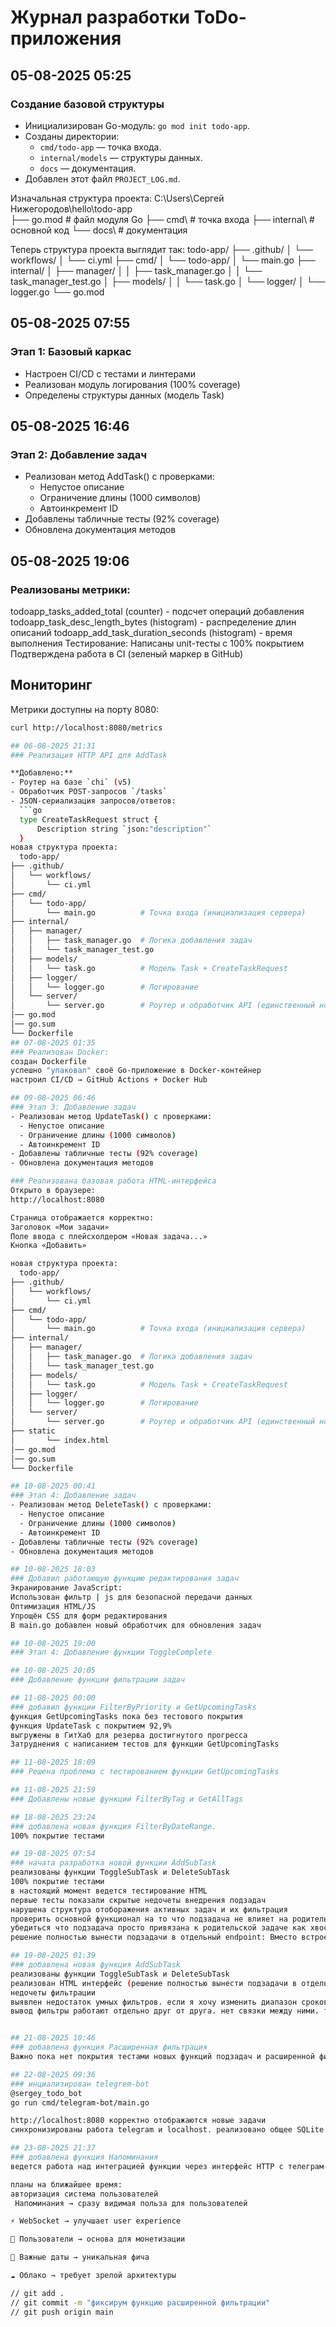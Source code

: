 # Журнал разработки ToDo-приложения

## 05-08-2025 05:25
### Создание базовой структуры
- Инициализирован Go-модуль: `go mod init todo-app`.
- Созданы директории:
  - `cmd/todo-app` — точка входа.
  - `internal/models` — структуры данных.
  - `docs` — документация.
- Добавлен этот файл `PROJECT_LOG.md`.

Изначальная структура проекта:
C:\Users\Сергей Нижегородов\hello\todo-app\
├── go.mod          # файл модуля Go
├── cmd\            # точка входа
├── internal\       # основной код
└── docs\           # документация

Теперь структура проекта выглядит так:
todo-app/
├── .github/
│   └── workflows/
│       └── ci.yml
├── cmd/
│   └── todo-app/
│       └── main.go
├── internal/
│   ├── manager/
│   │   ├── task_manager.go
│   │   └── task_manager_test.go
│   ├── models/
│   │   └── task.go
│   └── logger/
│       └── logger.go
└── go.mod

## 05-08-2025 07:55  
### Этап 1: Базовый каркас  
- Настроен CI/CD с тестами и линтерами  
- Реализован модуль логирования (100% coverage)  
- Определены структуры данных (модель Task)

## 05-08-2025 16:46  
### Этап 2: Добавление задач  
- Реализован метод AddTask() с проверками:
  - Непустое описание
  - Ограничение длины (1000 символов)
  - Автоинкремент ID
- Добавлены табличные тесты (92% coverage)
- Обновлена документация методов

## 05-08-2025 19:06
### Реализованы метрики:
todoapp_tasks_added_total (counter) - подсчет операций добавления
todoapp_task_desc_length_bytes (histogram) - распределение длин описаний
todoapp_add_task_duration_seconds (histogram) - время выполнения
Тестирование:
Написаны unit-тесты с 100% покрытием
Подтверждена работа в CI (зеленый маркер в GitHub)
## Мониторинг
Метрики доступны на порту 8080:
```bash
curl http://localhost:8080/metrics

## 06-08-2025 21:31
### Реализация HTTP API для AddTask

**Добавлено:**
- Роутер на базе `chi` (v5)
- Обработчик POST-запросов `/tasks`
- JSON-сериализация запросов/ответов:
  ```go
  type CreateTaskRequest struct {
      Description string `json:"description"`
  }
новая структура проекта:
  todo-app/
├── .github/
│   └── workflows/
│       └── ci.yml
├── cmd/
│   └── todo-app/
│       └── main.go          # Точка входа (инициализация сервера)
├── internal/
│   ├── manager/
│   │   ├── task_manager.go  # Логика добавления задач
│   │   └── task_manager_test.go
│   ├── models/
│   │   └── task.go          # Модель Task + CreateTaskRequest
│   ├── logger/
│   │   └── logger.go        # Логирование
│   └── server/
│       └── server.go        # Роутер и обработчик API (единственный новый файл!)
│── go.mod
│── go.sum
└── Dockerfile
## 07-08-2025 01:35
### Реализован Docker:
создан Dockerfile
успешно "упаковал" своё Go-приложение в Docker-контейнер
настроил CI/CD → GitHub Actions + Docker Hub

## 09-08-2025 06:46  
### Этап 3: Добавление задач 
- Реализован метод UpdateTask() с проверками:
  - Непустое описание
  - Ограничение длины (1000 символов)
  - Автоинкремент ID
- Добавлены табличные тесты (92% coverage)
- Обновлена документация методов

### Реализована базовая работа HTML-интерфейса
Открыто в браузере:
http://localhost:8080

Страница отображается корректно:
Заголовок «Мои задачи»
Поле ввода с плейсхолдером «Новая задача...»
Кнопка «Добавить»

новая структура проекта:
  todo-app/
├── .github/
│   └── workflows/
│       └── ci.yml
├── cmd/
│   └── todo-app/
│       └── main.go          # Точка входа (инициализация сервера)
├── internal/
│   ├── manager/
│   │   ├── task_manager.go  # Логика добавления задач
│   │   └── task_manager_test.go
│   ├── models/
│   │   └── task.go          # Модель Task + CreateTaskRequest
│   ├── logger/
│   │   └── logger.go        # Логирование
│   └── server/
│       └── server.go        # Роутер и обработчик API (единственный новый файл!)
├── static
│       └── index.html
│── go.mod
│── go.sum
└── Dockerfile

## 10-08-2025 00:41  
### Этап 4: Добавление задач 
- Реализован метод DeleteTask() с проверками:
  - Непустое описание
  - Ограничение длины (1000 символов)
  - Автоинкремент ID
- Добавлены табличные тесты (92% coverage)
- Обновлена документация методов

## 10-08-2025 18:03
### Добавил работающую функцию редактирования задач
Экранирование JavaScript:
Использован фильтр | js для безопасной передачи данных
Оптимизация HTML/JS
Упрощён CSS для форм редактирования
В main.go добавлен новый обработчик для обновления задач

## 10-08-2025 19:00
### Этап 4: Добавление функции ToggleComplete

## 10-08-2025 20:05
### Добавление функции фильтрации задач

## 11-08-2025 00:00
### добавил функции FilterByPriority и GetUpcomingTasks
функция GetUpcomingTasks пока без тестового покрытия
функция UpdateTask с покрытием 92,9%
выгружены в ГитХаб для резерва достигнутого прогресса
Затруднения с написанием тестов для функции GetUpcomingTasks

## 11-08-2025 18:09
### Решена проблема с тестированием функции GetUpcomingTasks

## 11-08-2025 21:59
### Добавлены новые функции FilterByTag и GetAllTags

## 18-08-2025 23:24
### добавлена новая функция FilterByDateRange.
100% покрытие тестами

## 19-08-2025 07:54
### начата разработка новой функции AddSubTask
реализованы функции ToggleSubTask и DeleteSubTask
100% покрытие тестами
в настоящий момент ведется тестирование HTML
первые тесты показали скрытые недочеты внедрения подзадач
нарушена структура отоборажения активных задач и их фильтрация
проверить основной функционал на то что подзадача не влияет на родительскую задачу
убедиться что подзадача просто привязана к родительской задаче как хвостик
решение полностью вынести подзадачи в отдельный endpoint: Вместо встроенных подзадач -- Загружается отдельно через AJAX

## 19-08-2025 01:39
### добавлена новая функция AddSubTask 
реализованы функции ToggleSubTask и DeleteSubTask
реализован HTML интерфейс (решение полностью вынести подзадачи в отдельный endpoint: Вместо встроенных подзадач -- Загружается отдельно через AJAX)
недочеты фильтрации
выявлен недостаток умных фильтров. если я хочу изменить диапазон сроков исполнения задач на экран выводятся также задачи которые уже выполнены хотя я хочу видеть в диапазоне видимости задачи активные
вывод фильтры работают отдельно друг от друга. нет связки между ними. таким образом я не могу построить фильтрацию задач по нужным пользователю наборам выборочных алгоритмов.


## 21-08-2025 10:46
### добавлена функция Расширенная фильтрация
Важно пока нет покрытия тестами новых функций подзадач и расширенной фильтрации

## 22-08-2025 09:36
### инциализирован telegrem-bot
@sergey_todo_bot
go run cmd/telegram-bot/main.go

http://localhost:8080 корректно отображаются новые задачи
синхронизированы работа telegram и localhost. реализовано общее SQLite хранилище

## 23-08-2025 21:37
### добавлена функция Напоминания
ведется работа над интеграцией функции через интерфейс HTTP с телеграм-ботом

планы на ближайшее время:
авторизация система пользователей
 Напоминания → сразу видимая польза для пользователей

⚡ WebSocket → улучшает user experience

👥 Пользователи → основа для монетизации

📅 Важные даты → уникальная фича

☁️ Облако → требует зрелой архитектуры

// git add .
// git commit -m "фиксирум функцию расширенной фильтрации"
// git push origin main